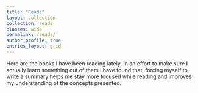 ```yaml
---
title: "Reads"
layout: collection
collection: reads
classes: wide
permalink: /reads/
author_profile: true
entries_layout: grid
---
```


Here are the books I have been reading lately. In an effort to make sure I actually learn
something out of them I have found that, forcing myself to write a summary helps me stay more focused while reading 
and improves my understanding of the concepts presented.